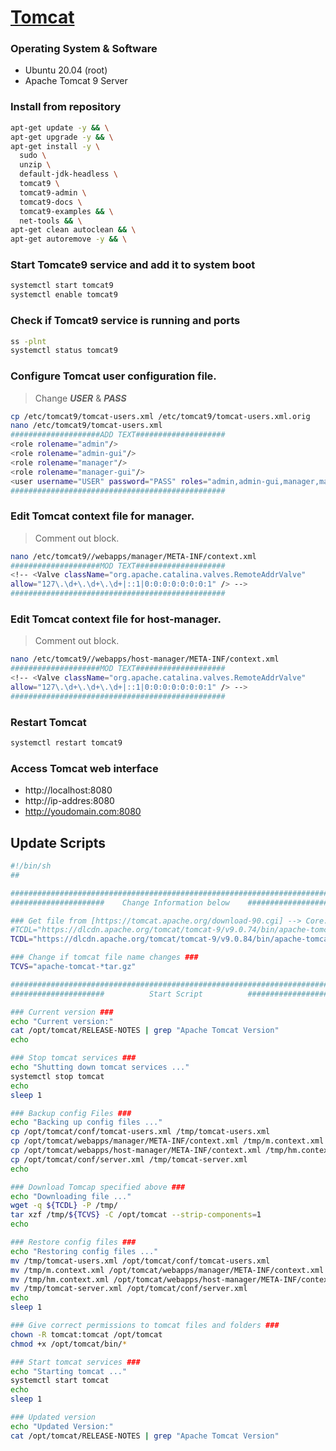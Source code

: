 # [Tomcat](https://tomcat.apache.org)

### Operating System & Software
- Ubuntu 20.04 (root)
- Apache Tomcat 9 Server


### Install from repository
```bash
apt-get update -y && \
apt-get upgrade -y && \
apt-get install -y \
  sudo \
  unzip \
  default-jdk-headless \
  tomcat9 \
  tomcat9-admin \
  tomcat9-docs \
  tomcat9-examples && \
  net-tools && \
apt-get clean autoclean && \
apt-get autoremove -y && \
```

### Start Tomcate9 service and add it to system boot
```bash
systemctl start tomcat9
systemctl enable tomcat9
```

### Check if Tomcat9 service is running and ports
```bash
ss -plnt
systemctl status tomcat9
```

### Configure Tomcat user configuration file.
> Change ***USER*** & ***PASS***
```bash
cp /etc/tomcat9/tomcat-users.xml /etc/tomcat9/tomcat-users.xml.orig
nano /etc/tomcat9/tomcat-users.xml
####################ADD TEXT####################
<role rolename="admin"/>
<role rolename="admin-gui"/>
<role rolename="manager"/>
<role rolename="manager-gui"/>
<user username="USER" password="PASS" roles="admin,admin-gui,manager,manager-gui"/>
################################################
```

### Edit Tomcat context file for manager.
> Comment out block.
```bash
nano /etc/tomcat9//webapps/manager/META-INF/context.xml
####################MOD TEXT####################
<!-- <Valve className="org.apache.catalina.valves.RemoteAddrValve"
allow="127\.\d+\.\d+\.\d+|::1|0:0:0:0:0:0:0:1" /> -->
################################################
```
### Edit Tomcat context file for host-manager.
> Comment out block.
```bash
nano /etc/tomcat9//webapps/host-manager/META-INF/context.xml
####################MOD TEXT####################
<!-- <Valve className="org.apache.catalina.valves.RemoteAddrValve"
allow="127\.\d+\.\d+\.\d+|::1|0:0:0:0:0:0:0:1" /> -->
################################################
```

### Restart Tomcat
```bash
systemctl restart tomcat9
```

### Access Tomcat web interface
* http://localhost:8080
* http://ip-addres:8080
* http://youdomain.com:8080

## Update Scripts
```bash
#!/bin/sh
##

##########################################################################
#####################    Change Information below    #####################

### Get file from [https://tomcat.apache.org/download-90.cgi] --> Core: tar.gz ###
#TCDL="https://dlcdn.apache.org/tomcat/tomcat-9/v9.0.74/bin/apache-tomcat-9.0.74.tar.gz"
TCDL="https://dlcdn.apache.org/tomcat/tomcat-9/v9.0.84/bin/apache-tomcat-9.0.84.tar.gz"

### Change if tomcat file name changes ###
TCVS="apache-tomcat-*tar.gz"

##########################################################################
#####################          Start Script          #####################

### Current version ###
echo "Current version:"
cat /opt/tomcat/RELEASE-NOTES | grep "Apache Tomcat Version"
echo

### Stop tomcat services ###
echo "Shutting down tomcat services ..."
systemctl stop tomcat
echo
sleep 1

### Backup config Files ###
echo "Backing up config files ..."
cp /opt/tomcat/conf/tomcat-users.xml /tmp/tomcat-users.xml
cp /opt/tomcat/webapps/manager/META-INF/context.xml /tmp/m.context.xml
cp /opt/tomcat/webapps/host-manager/META-INF/context.xml /tmp/hm.context.xml
cp /opt/tomcat/conf/server.xml /tmp/tomcat-server.xml
echo

### Download Tomcap specified above ###
echo "Downloading file ..."
wget -q ${TCDL} -P /tmp/
tar xzf /tmp/${TCVS} -C /opt/tomcat --strip-components=1
echo

### Restore config files ###
echo "Restoring config files ..."
mv /tmp/tomcat-users.xml /opt/tomcat/conf/tomcat-users.xml
mv /tmp/m.context.xml /opt/tomcat/webapps/manager/META-INF/context.xml
mv /tmp/hm.context.xml /opt/tomcat/webapps/host-manager/META-INF/context.xml
mv /tmp/tomcat-server.xml /opt/tomcat/conf/server.xml
echo
sleep 1

### Give correct permissions to tomcat files and folders ###
chown -R tomcat:tomcat /opt/tomcat
chmod +x /opt/tomcat/bin/*

### Start tomcat services ###
echo "Starting tomcat ..."
systemctl start tomcat
echo
sleep 1

### Updated version
echo "Updated Version:"
cat /opt/tomcat/RELEASE-NOTES | grep "Apache Tomcat Version"
```

